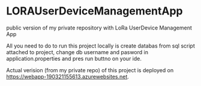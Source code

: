 # LORAUserDeviceManagementApp
public version of my private repository with LoRa UserDevice Management App

All you need to do to run this project locally is create databas from sql script attached to project,
change db username and pasword in application.properties and pres run buttno on your ide.


Actual verision (from my private repo) of this project is deployed on https://webapp-190321155613.azurewebsites.net. 

